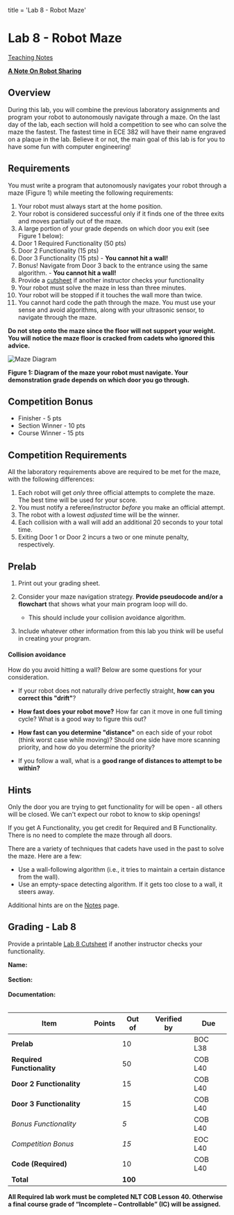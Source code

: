 title = 'Lab 8 - Robot Maze'

# Lab 8 - Robot Maze

[Teaching Notes](notes.html)

**[A Note On Robot Sharing](/382/labs/lab6/other_peoples_robots.html)**

## Overview

During this lab, you will combine the previous laboratory assignments and program your robot to autonomously navigate through a maze.  On the last day of the lab, each section will hold a competition to see who can solve the maze the fastest.  The fastest time in ECE 382 will have their name engraved on a plaque in the lab.  Believe it or not, the main goal of this lab is for you to have some fun with computer engineering!

## Requirements

You must write a program that autonomously navigates your robot through a maze (Figure 1) while meeting the following requirements:

1. Your robot must always start at the home position.
2. Your robot is considered successful only if it finds one of the three exits and moves partially out of the maze.
3. A large portion of your grade depends on which door you exit (see Figure 1 below):
  1. Door 1 Required Functionality (50 pts)
  2. Door 2 Functionality (15 pts)
  3. Door 3 Functionality (15 pts)
    - **You cannot hit a wall!**
  4. Bonus!  Navigate from Door 3 back to the entrance using the same algorithm.
    - **You cannot hit a wall!**
4. Provide a [cutsheet](Lab_8_Cutsheet.pdf) if another instructor checks your functionality
5. Your robot must solve the maze in less than three minutes.
6. Your robot will be stopped if it touches the wall more than twice.
7. You cannot hard code the path through the maze.  You must use your sense and avoid algorithms, along with your ultrasonic sensor, to navigate through the maze.

**Do not step onto the maze since the floor will not support your weight.  You will notice the maze floor is cracked from cadets who ignored this advice.**

![Maze Diagram](maze_diagram.png)

**Figure 1: Diagram of the maze your robot must navigate.  Your demonstration grade depends on which door you go through.**


## Competition Bonus

- Finisher - 5 pts
- Section Winner - 10 pts
- Course Winner - 15 pts

## Competition Requirements

All the laboratory requirements above are required to be met for the maze, with the following differences:

1. Each robot will get *only* three official attempts to complete the maze.  The best time will be used for your score.
2. You must notify a referee/instructor *before* you make an official attempt.
3. The robot with a lowest *adjusted* time will be the winner.
4. Each collision with a wall will add an additional 20 seconds to your total time.
5. Exiting Door 1 or Door 2 incurs a two or one minute penalty, respectively.


## Prelab

1.  Print out your grading sheet.

2.  Consider your maze navigation strategy.  **Provide pseudocode and/or a flowchart** that shows what your main program loop will do.
    - This should include your collision avoidance algorithm.

3.  Include whatever other information from this lab you think will be useful in creating your program.

#### Collision avoidance
How do you avoid hitting a wall?  Below are some questions for your consideration.

 - If your robot does not naturally drive perfectly straight, **how can you correct this "drift"**?

 - **How fast does your robot move?**  How far can it move in one full timing cycle?  What is a good way to figure this out?

 - **How fast can you determine "distance"** on each side of your robot (think worst case while moving)?  Should one side have more scanning priority, and how do you determine the priority?

 - If you follow a wall, what is a **good range of distances to attempt to be within?**


## Hints

Only the door you are trying to get functionality for will be open - all others will be closed.  We can't expect our robot to know to skip openings!

If you get A Functionality, you get credit for Required and B Functionality.  There is no need to complete the maze through all doors.

There are a variety of techniques that cadets have used in the past to solve the maze.  Here are a few:

- Use a wall-following algorithm (i.e., it tries to maintain a certain distance from the wall).
- Use an empty-space detecting algorithm.  If it gets too close to a wall, it steers away.

Additional hints are on the [Notes](notes.html) page.

## Grading - Lab 8

Provide a printable [Lab 8 Cutsheet](Lab_8_Cutsheet.pdf) if another instructor checks your functionality.

**Name:**<br>
<br>
**Section:**
<br>
<br>
**Documentation:**<br>
<br>

| **Item**                   | **Points** | **Out of** | **Verified by** | **Due** |
|----------------------------|------------|------------|-----------------|---------|
| **Prelab**                 |            | 10         |                 | BOC L38 |
| **Required Functionality** |            | 50         |                 | COB L40 |
| **Door 2 Functionality**   |            | 15         |                 | COB L40 |
| **Door 3 Functionality**   |            | 15         |                 | COB L40 |
| *Bonus Functionality*      |            | *5*        |                 | COB L40 |
| *Competition Bonus*        |            | *15*       |                 | EOC L40 |
| **Code (Required)**        |            | 10         |                 | COB L40 |
| **Total**                  |            | **100**    |                 |         |


**All Required lab work must be completed NLT COB Lesson 40. Otherwise a final
course grade of “Incomplete – Controllable” (IC) will be assigned.**